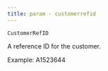 ```yaml
---
title: param - customerrefid
---
```


`CustomerRefID`

A reference ID for the customer.

Example: A1523644
